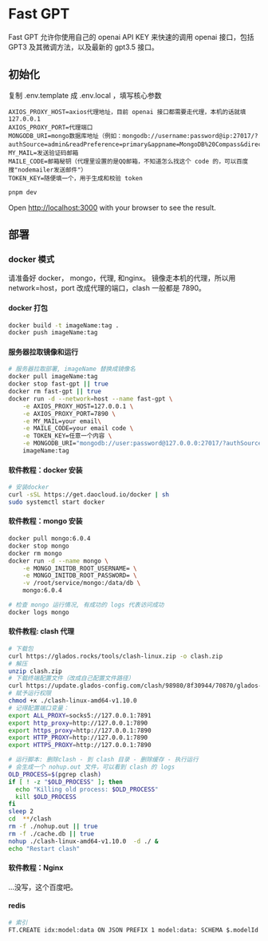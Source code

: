 # Fast GPT 

Fast GPT 允许你使用自己的 openai API KEY 来快速的调用 openai 接口，包括 GPT3 及其微调方法，以及最新的 gpt3.5 接口。

## 初始化
复制 .env.template 成 .env.local ，填写核心参数  

```
AXIOS_PROXY_HOST=axios代理地址，目前 openai 接口都需要走代理，本机的话就填 127.0.0.1
AXIOS_PROXY_PORT=代理端口
MONGODB_URI=mongo数据库地址（例如：mongodb://username:password@ip:27017/?authSource=admin&readPreference=primary&appname=MongoDB%20Compass&directConnection=true&ssl=false）
MY_MAIL=发送验证码邮箱
MAILE_CODE=邮箱秘钥（代理里设置的是QQ邮箱，不知道怎么找这个 code 的，可以百度搜"nodemailer发送邮件"）
TOKEN_KEY=随便填一个，用于生成和校验 token
```

```bash
pnpm dev
```
Open [http://localhost:3000](http://localhost:3000) with your browser to see the result.

## 部署

### docker 模式
请准备好 docker， mongo，代理, 和nginx。 镜像走本机的代理，所以用 network=host，port 改成代理的端口，clash 一般都是 7890。

#### docker 打包
```bash
docker build -t imageName:tag .
docker push imageName:tag
```

#### 服务器拉取镜像和运行
```bash
# 服务器拉取部署, imageName 替换成镜像名
docker pull imageName:tag
docker stop fast-gpt || true
docker rm fast-gpt || true
docker run -d --network=host --name fast-gpt \
    -e AXIOS_PROXY_HOST=127.0.0.1 \
    -e AXIOS_PROXY_PORT=7890 \
    -e MY_MAIL=your email\
    -e MAILE_CODE=your email code \
    -e TOKEN_KEY=任意一个内容 \
    -e MONGODB_URI="mongodb://user:password@127.0.0.0:27017/?authSource=admin&readPreference=primary&appname=MongoDB%20Compass&ssl=false" \
    imageName:tag
```

#### 软件教程：docker 安装
```bash
# 安装docker
curl -sSL https://get.daocloud.io/docker | sh
sudo systemctl start docker
```

#### 软件教程：mongo 安装
```bash
docker pull mongo:6.0.4
docker stop mongo
docker rm mongo
docker run -d --name mongo \
    -e MONGO_INITDB_ROOT_USERNAME= \
    -e MONGO_INITDB_ROOT_PASSWORD= \
    -v /root/service/mongo:/data/db \
    mongo:6.0.4

# 检查 mongo 运行情况, 有成功的 logs 代表访问成功
docker logs mongo
```
#### 软件教程: clash 代理
```bash
# 下载包
curl https://glados.rocks/tools/clash-linux.zip -o clash.zip 
# 解压
unzip clash.zip
# 下载终端配置⽂件（改成自己配置文件路径）
curl https://update.glados-config.com/clash/98980/8f30944/70870/glados-terminal.yaml > config.yaml
# 赋予运行权限
chmod +x ./clash-linux-amd64-v1.10.0 
# 记得配置端口变量：
export ALL_PROXY=socks5://127.0.0.1:7891
export http_proxy=http://127.0.0.1:7890
export https_proxy=http://127.0.0.1:7890
export HTTP_PROXY=http://127.0.0.1:7890
export HTTPS_PROXY=http://127.0.0.1:7890

# 运行脚本: 删除clash - 到 clash 目录 - 删除缓存 - 执行运行
# 会生成一个 nohup.out 文件，可以看到 clash 的 logs
OLD_PROCESS=$(pgrep clash)
if [ ! -z "$OLD_PROCESS" ]; then
  echo "Killing old process: $OLD_PROCESS"
  kill $OLD_PROCESS
fi
sleep 2
cd  **/clash
rm -f ./nohup.out || true
rm -f ./cache.db || true
nohup ./clash-linux-amd64-v1.10.0  -d ./ &
echo "Restart clash"
```

#### 软件教程：Nginx
...没写，这个百度吧。

#### redis

```bash
# 索引
FT.CREATE idx:model:data ON JSON PREFIX 1 model:data: SCHEMA $.modelId AS modelId TAG $.dataId AS dataId TAG $.vector AS vector VECTOR FLAT 6 DIM 1536 DISTANCE_METRIC COSINE TYPE FLOAT32
```